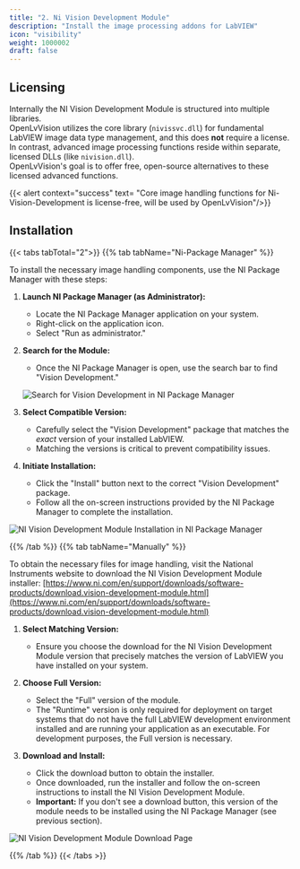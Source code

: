 ```yaml
---
title: "2. Ni Vision Development Module"
description: "Install the image processing addons for LabVIEW" 
icon: "visibility"
weight: 1000002
draft: false
---
```


## Licensing

Internally the NI Vision Development Module is structured into multiple libraries. \
OpenLvVision utilizes the core library (`nivissvc.dll`) for fundamental LabVIEW image data type management, and this does **not** require a license. \
In contrast, advanced image processing functions reside within separate, licensed DLLs (like `nivision.dll`). \
OpenLvVision's goal is to offer free, open-source alternatives to these licensed advanced functions.

{{< alert context="success" text= "Core image handling functions for Ni-Vision-Development is license-free, will be used by OpenLvVision"/>}} 

## Installation

{{< tabs tabTotal="2">}}
{{% tab tabName="Ni-Package Manager" %}}

To install the necessary image handling components, use the NI Package Manager with these steps:

1.  **Launch NI Package Manager (as Administrator):**
    * Locate the NI Package Manager application on your system.
    * Right-click on the application icon.
    * Select "Run as administrator."

2.  **Search for the Module:**
    * Once the NI Package Manager is open, use the search bar to find "Vision Development."

	![Search for Vision Development in NI Package Manager](images/VisionDevelopment_Search.png)

3.  **Select Compatible Version:**
    * Carefully select the "Vision Development" package that matches the *exact* version of your installed LabVIEW.
    * Matching the versions is critical to prevent compatibility issues.

4.  **Initiate Installation:**
    * Click the "Install" button next to the correct "Vision Development" package.
    * Follow all the on-screen instructions provided by the NI Package Manager to complete the installation.

![NI Vision Development Module Installation in NI Package Manager](images/VisionDevelopment_Ni-Install.png)

{{% /tab %}}
{{% tab tabName="Manually" %}}

To obtain the necessary files for image handling, visit the National Instruments website to download the NI Vision Development Module installer:
[https://www.ni.com/en/support/downloads/software-products/download.vision-development-module.html](https://www.ni.com/en/support/downloads/software-products/download.vision-development-module.html)

1.  **Select Matching Version:** 
    * Ensure you choose the download for the NI Vision Development Module version that precisely matches the version of LabVIEW you have installed on your system.

2.  **Choose Full Version:** 
     * Select the "Full" version of the module. 
     * The "Runtime" version is only required for deployment on target systems that do not have the full LabVIEW development environment installed and are running your application as an executable. For development purposes, the Full version is necessary.

3.  **Download and Install:** 
    * Click the download button to obtain the installer. 
    * Once downloaded, run the installer and follow the on-screen instructions to install the NI Vision Development Module.
    * **Important:** If you don't see a download button, this version of the module needs to be installed using the NI Package Manager (see previous section).

![NI Vision Development Module Download Page](images/VisionDevelopment_Download.png)

{{% /tab %}}
{{< /tabs >}}